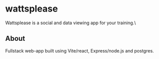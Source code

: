 # wattsplease

Wattsplease is a social and data viewing app for your training.\

## About

Fullstack web-app built using Vite/react, Express/node.js and postgres.
